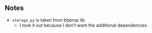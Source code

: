 ## Notes

- `storage.py` is taken from bbprop lib
  - I took it out because I don't want the additional dependencies
